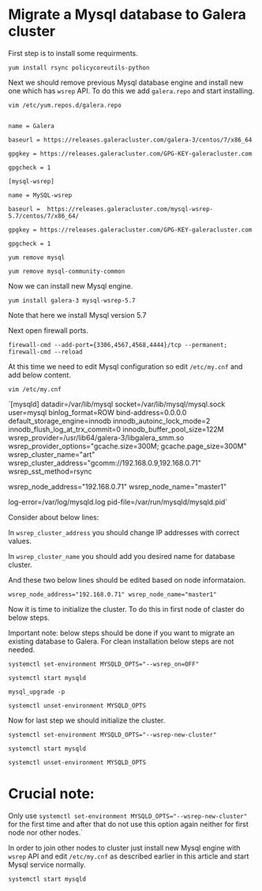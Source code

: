 # Migrate a Mysql database to Galera cluster
First step is to install some requirments.

`yum install rsync policycoreutils-python`

Next we should remove previous Mysql database engine and install new one which has `wsrep` API. To do this we add `galera.repo` and start installing.

`vim /etc/yum.repos.d/galera.repo`

```[galera]

name = Galera

baseurl = https://releases.galeracluster.com/galera-3/centos/7/x86_64

gpgkey = https://releases.galeracluster.com/GPG-KEY-galeracluster.com

gpgcheck = 1

[mysql-wsrep]

name = MySQL-wsrep

baseurl =  https://releases.galeracluster.com/mysql-wsrep-5.7/centos/7/x86_64/

gpgkey = https://releases.galeracluster.com/GPG-KEY-galeracluster.com

gpgcheck = 1
```

`yum remove mysql`

`yum remove mysql-community-common`

Now we can install new Mysql engine.

`yum install galera-3 mysql-wsrep-5.7`

Note that here we install Mysql version 5.7

Next open firewall ports.

`firewall-cmd --add-port={3306,4567,4568,4444}/tcp --permanent; firewall-cmd --reload`

At this time we need to edit Mysql configuration so edit `/etc/my.cnf` and add below content.

`vim /etc/my.cnf`

`[mysqld]
datadir=/var/lib/mysql
socket=/var/lib/mysql/mysql.sock
user=mysql
binlog_format=ROW
bind-address=0.0.0.0
default_storage_engine=innodb
innodb_autoinc_lock_mode=2
innodb_flush_log_at_trx_commit=0
innodb_buffer_pool_size=122M
wsrep_provider=/usr/lib64/galera-3/libgalera_smm.so
wsrep_provider_options="gcache.size=300M; gcache.page_size=300M"
wsrep_cluster_name="art"
wsrep_cluster_address="gcomm://192.168.0.9,192.168.0.71"
wsrep_sst_method=rsync

wsrep_node_address="192.168.0.71"
wsrep_node_name="master1"

log-error=/var/log/mysqld.log
pid-file=/var/run/mysqld/mysqld.pid`

Consider about below lines:

In `wsrep_cluster_address` you should change IP addresses with correct values.

In `wsrep_cluster_name` you should add you desired name for database cluster.

And these two below lines should be edited based on node informataion.

`wsrep_node_address="192.168.0.71"
wsrep_node_name="master1"`

Now it is time to initialize the cluster. To do this in first node of claster do below steps.

Important note: below steps should be done if you want to migrate an existing database to Galera. For clean installation below steps are not needed.

`systemctl set-environment MYSQLD_OPTS="--wsrep_on=OFF"`

`systemctl start mysqld`

`mysql_upgrade -p`

`systemctl unset-environment MYSQLD_OPTS`

Now for last step we should initialize the cluster.

`systemctl set-environment MYSQLD_OPTS="--wsrep-new-cluster"`

`systemctl start mysqld`

`systemctl unset-environment MYSQLD_OPTS`

# Crucial note: 

Only use `systemctl set-environment MYSQLD_OPTS="--wsrep-new-cluster"` for the first time and after that do not use this option again neither for first node nor other nodes.`

In order to join other nodes to cluster just install new Mysql engine with `wsrep` API and edit `/etc/my.cnf` as described earlier in this article and start Mysql service normally.

`systemctl start mysqld`
